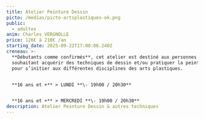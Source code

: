 ```yaml
---
title: Atelier Peinture Dessin
picto: /medias/picto-artsplastiques-ok.png
public:
  - adultes
anim: Charles VERGNOLLE
price: 126€ à 210€ /an
starting_date: 2025-09-22T17:00:06.240Z
creneau: >-
  **Débutants comme confirmés**, cet atelier est destiné aux personnes
  souhaitant acquérir des techniques de dessin et/ou pratiquer la peinture. Et
  pour s’initier aux différentes disciplines des arts plastiques.


  **16 ans et +** > LUNDI **\- 19h00 / 20h30**


  **16 ans et +** > MERCREDI **\- 19h00 / 20h30**
description: Atelier Peinture Dessin & autres techniques
---
```

